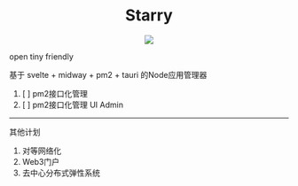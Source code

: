 <div align="center">
  <h1>Starry</h1>
  <a href="https://codecov.io/gh/SOVLOOKUP/starry">
    <img src="https://codecov.io/gh/SOVLOOKUP/starry/branch/master/graph/badge.svg?token=gtYREOVInH"/>
  </a>
</div>

    
    
open tiny friendly

基于 svelte + midway + pm2 + tauri 的Node应用管理器

1. [ ] pm2接口化管理
2. [ ] pm2接口化管理 UI Admin

---
其他计划

1. 对等网络化
2. Web3门户
3. 去中心分布式弹性系统
